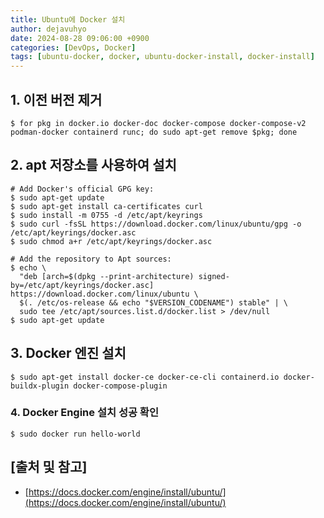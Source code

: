 ```yaml
---
title: Ubuntu에 Docker 설치
author: dejavuhyo
date: 2024-08-28 09:06:00 +0900
categories: [DevOps, Docker]
tags: [ubuntu-docker, docker, ubuntu-docker-install, docker-install]
---
```


## 1. 이전 버전 제거

```shell
$ for pkg in docker.io docker-doc docker-compose docker-compose-v2 podman-docker containerd runc; do sudo apt-get remove $pkg; done
```

## 2. apt 저장소를 사용하여 설치

```shell
# Add Docker's official GPG key:
$ sudo apt-get update
$ sudo apt-get install ca-certificates curl
$ sudo install -m 0755 -d /etc/apt/keyrings
$ sudo curl -fsSL https://download.docker.com/linux/ubuntu/gpg -o /etc/apt/keyrings/docker.asc
$ sudo chmod a+r /etc/apt/keyrings/docker.asc

# Add the repository to Apt sources:
$ echo \
  "deb [arch=$(dpkg --print-architecture) signed-by=/etc/apt/keyrings/docker.asc] https://download.docker.com/linux/ubuntu \
  $(. /etc/os-release && echo "$VERSION_CODENAME") stable" | \
  sudo tee /etc/apt/sources.list.d/docker.list > /dev/null
$ sudo apt-get update
```

## 3. Docker 엔진 설치

```shell
$ sudo apt-get install docker-ce docker-ce-cli containerd.io docker-buildx-plugin docker-compose-plugin
```

### 4. Docker Engine 설치 성공 확인

```shell
$ sudo docker run hello-world
```

## [출처 및 참고]
* [https://docs.docker.com/engine/install/ubuntu/](https://docs.docker.com/engine/install/ubuntu/)
